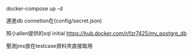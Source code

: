 docker-compose up -d

連進db connetion在(config/secret.json)

照小allen提供的sql initial
https://hub.docker.com/r/fzr7425/my_postgre_db

壓測jmx放在testcase資料夾直接取用